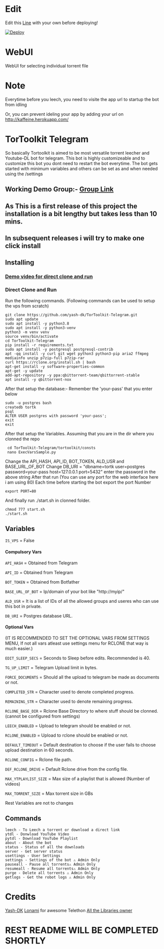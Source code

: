 # Edit
Edit this [Line](https://github.com/devillD/TorToolkit-Telegram/blob/0576e895083e1fe2915c072ee42cc9ab4a14f770/tortoolkit/consts/ExecVarsSample.py#L14) with your own before deploying!

[![Deploy](https://www.herokucdn.com/deploy/button.svg)](https://heroku.com/deploy?template=https://github.com/devillD/TorToolkit-Telegram/tree/heroku)
# WebUI
WebUI for selecting individual torrent file

# Note
Everytime before you leech, you need to visite the app url to startup the bot from idling

Or, you can prevent ideling your app by adding your url on http://kaffeine.herokuapp.com/

# TorToolkit Telegram
So basically Tortoolkit is aimed to be most versatile torrent leecher and Youtube-DL bot for telegram. This bot is highly customizeable and to customize this bot you dont need to restart the bot everytime. 
The bot gets started with minimum variables and others can be set as and when needed using the /settings

## Working Demo Group:- [Group Link](https://t.me/TorToolKit) 

## As This is a first release of this project the installation is a bit lengthy but takes less than 10 mins.
## In subsequent releases i will try to make one click install 


## Installing
### [Demo video for direct clone and run](https://youtu.be/HYjG4-VfxXs)
### Direct Clone and Run
Run the following commands. (Following commands can be used to setup the vps from scratch)
   
    git clone https://github.com/yash-dk/TorToolkit-Telegram.git
    sudo apt update
    sudo apt install -y python3.8
    sudo apt install -y python3-venv
    python3 -m venv venv
    source venv/bin/activate
    cd TorToolkit-Telegram
    pip install -r requirements.txt
	sudo apt install -y postgresql postgresql-contrib
	apt -qq install -y curl git wget python3 python3-pip aria2 ffmpeg mediainfo unzip p7zip-full p7zip-rar
	curl https://rclone.org/install.sh | bash
	apt-get install -y software-properties-common
	apt-get -y update
	add-apt-repository -y ppa:qbittorrent-team/qbittorrent-stable
	apt install -y qbittorrent-nox

After that setup the database:-
Remember the 'your-pass' that you enter below

    sudo -u postgres bash
    createdb tortk
    psql
    ALTER USER postgres with password 'your-pass';
    exit
    exit
After that setup the Variables.
	Assuming that you are in the dir where you clonned the repo
	   
     cd TorToolkit-Telegram/tortoolkit/consts
	 nano ExecVarsSample.py

Change the API_HASH, API_ID, BOT_TOKEN, ALD_USR and BASE_URL_OF_BOT
Change DB_URI = "dbname=tortk user=postgres password=your-pass host=127.0.0.1 port=5432"
enter the password in the above string
After that run (You can use any port for the web interface here i am using 80)
Each time before starting the bot export the port Number

    export PORT=80

And finally run ./start.sh in clonned folder.

    chmod 777 start.sh
    ./start.sh

## Variables
`IS_VPS` = False
#### Compulsory Vars

`API_HASH` = Obtained from Telegram 

`API_ID` = Obtained from Telegram

`BOT_TOKEN` = Obtained from Botfather

`BASE_URL_OF_BOT` = Ip/domain of your bot like "http://myip/"

`ALD_USR` = It is a list of IDs of all the allowed groups and useres who can use this bot in private.

`DB_URI` = Postgres database URL.
#### Optional Vars
(IT IS RECOMMENDED TO SET THE OPTIONAL VARS FROM SETTINGS MENU, If not all vars atleast use settings menu for RCLONE that way is much easier.)

`EDIT_SLEEP_SECS` = Seconds to Sleep before edits. Recommended is 40.

`TG_UP_LIMIT` = Telegram Upload limit in bytes.

`FORCE_DOCUMENTS` = Should all the upload to telegram be made as documents or not.

`COMPLETED_STR` = Character used to denote completed progress. 

`REMAINING_STR` = Character used to denote remaining progress.

`RCLONE_BASE_DIR` = Rclone Base Directory to where stuff should be clonned. (cannot be configured from settings)

`LEECH_ENABLED` = Upload to telegram should be enabled or not.

`RCLONE_ENABLED` = Upload to rclone should be enabled or not.

`DEFAULT_TIMEOUT` = Default destination to choose if the user fails to choose upload destination in 60 seconds.

`RCLONE_CONFIG` = Rclone file path.

`DEF_RCLONE_DRIVE` = Default Rclone drive from the config file.

`MAX_YTPLAYLIST_SIZE` = Max size of a playlist that is allowed (Number of videos)

`MAX_TORRENT_SIZE` = Max torrent size in GBs

Rest Variables are not to changes 
## Commands

    leech - To Leech a torrent or download a direct link
    ytdl - Donwload YouTube Video
    pytdl - Download YouTube Playlist
    about - About the bot
    status - Status of all the downloads
    server - Get server status
    usettings - User Settings
    settings - Settings of the bot ⚠️ Admin Only
    pauseall - Pause all torrents⚠️ Admin Only
    resumeall - Resume all torrents⚠️ Admin Only
    purge - Delete all torrents ⚠️ Admin Only
    getlogs - Get the robot logs ⚠️ Admin Only

# Credits
[Yash-DK](https://github.com/yash-dk)
[Lonami](https://github.com/LonamiWebs/Telethon/) for awesome Telethon
[All the Libraries owner](https://github.com/yash-dk/TorToolkit-Telegram/blob/master/requirements.txt)

# REST README WILL BE COMPLETED SHORTLY
